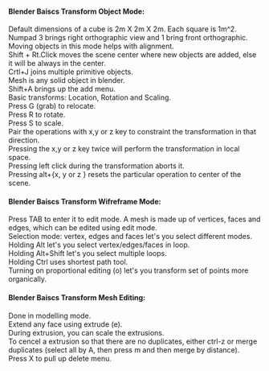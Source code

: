 #### Blender Baiscs Transform Object Mode:  
Default dimensions of a cube is 2m X 2m X 2m. Each square is 1m^2.      
Numpad 3 brings right orthographic view and 1 bring front orthographic. Moving objects in this mode helps with alignment.     
Shift + Rt.Click moves the scene center where new objects are added, else it will be always in the center.      
Crtl+J joins multiple primitive objects.   
Mesh is any solid object in blender.     
Shift+A brings up the add menu.    
Basic transforms: Location, Rotation and Scaling.    
Press G (grab) to relocate.  
Press R to rotate.   
Press S to scale.    
Pair the operations with x,y or z key to constraint the transformation in that direction.   
Pressing the x,y or z key twice will perform the transformation in local space.   
Pressing left click during the transformation aborts it.       
Pressing alt+{x, y or z } resets the particular operation to center of the scene.   

#### Blender Baiscs Transform Wifreframe Mode:  
Press TAB to enter it to edit mode.
A mesh is made up of vertices, faces and edges, which can be edited using edit mode.    
Selection mode: vertex, edges and faces let's you select different modes.      
Holding Alt let's you select vertex/edges/faces in loop.       
Holding Alt+Shift let's you select multiple loops.    
Holding Ctrl uses shortest path tool.   
Turning on proportional editing (o) let's you transform set of points more organically.   

#### Blender Baiscs Transform Mesh Editing:   
Done in modelling mode.   
Extend any face using extrude (e).    
During extrusion, you can scale the extrusions.    
To cencel a extrusion so that there are no duplicates, either ctrl-z or merge duplicates (select all by A, then press m and then merge by distance).     
Press X to pull up delete menu.   






